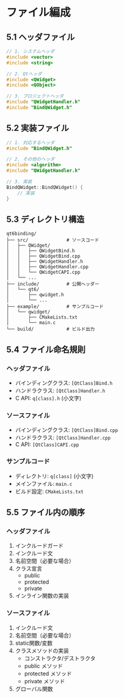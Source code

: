 # ファイル編成

## 5.1 ヘッダファイル
```cpp
// 1. システムヘッダ
#include <vector>
#include <string>

// 2. Qtヘッダ
#include <QWidget>
#include <QObject>

// 3. プロジェクトヘッダ
#include "QWidgetHandler.h"
#include "BindQWidget.h"
```

## 5.2 実装ファイル
```cpp
// 1. 対応するヘッダ
#include "BindQWidget.h"

// 2. その他のヘッダ
#include <algorithm>
#include "QWidgetHandler.h"

// 3. 実装
BindQWidget::BindQWidget() {
    // 実装
}
```

## 5.3 ディレクトリ構造
```
qt6binding/
├── src/              # ソースコード
│   ├── QWidget/
│   │   ├── QWidgetBind.h
│   │   ├── QWidgetBind.cpp
│   │   ├── QWidgetHandler.h
│   │   ├── QWidgetHandler.cpp
│   │   └── QWidgetCAPI.cpp
│   └── ...
├── include/          # 公開ヘッダー
│   └── qt6/
│       ├── qwidget.h
│       └── ...
├── example/          # サンプルコード
│   └── qwidget/
│       ├── CMakeLists.txt
│       └── main.c
└── build/            # ビルド出力
```

## 5.4 ファイル命名規則

### ヘッダファイル
- バインディングクラス: `[QtClass]Bind.h`
- ハンドラクラス: `[QtClass]Handler.h`
- C API: `q[class].h` (小文字)

### ソースファイル
- バインディングクラス: `[QtClass]Bind.cpp`
- ハンドラクラス: `[QtClass]Handler.cpp`
- C API: `[QtClass]CAPI.cpp`

### サンプルコード
- ディレクトリ: `q[class]` (小文字)
- メインファイル: `main.c`
- ビルド設定: `CMakeLists.txt`

## 5.5 ファイル内の順序

### ヘッダファイル
1. インクルードガード
2. インクルード文
3. 名前空間（必要な場合）
4. クラス宣言
   - public
   - protected
   - private
5. インライン関数の実装

### ソースファイル
1. インクルード文
2. 名前空間（必要な場合）
3. static関数/変数
4. クラスメソッドの実装
   - コンストラクタ/デストラクタ
   - public メソッド
   - protected メソッド
   - private メソッド
5. グローバル関数
